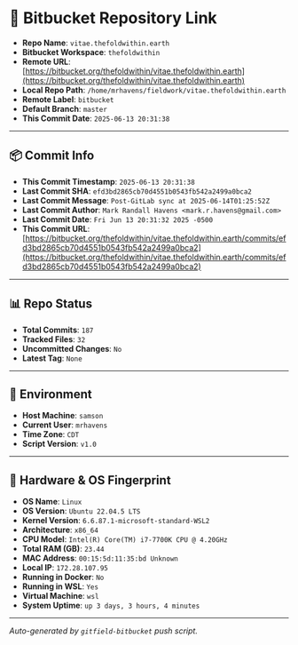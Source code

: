 # 🔗 Bitbucket Repository Link

- **Repo Name**: `vitae.thefoldwithin.earth`
- **Bitbucket Workspace**: `thefoldwithin`
- **Remote URL**: [https://bitbucket.org/thefoldwithin/vitae.thefoldwithin.earth](https://bitbucket.org/thefoldwithin/vitae.thefoldwithin.earth)
- **Local Repo Path**: `/home/mrhavens/fieldwork/vitae.thefoldwithin.earth`
- **Remote Label**: `bitbucket`
- **Default Branch**: `master`
- **This Commit Date**: `2025-06-13 20:31:38`

---

## 📦 Commit Info

- **This Commit Timestamp**: `2025-06-13 20:31:38`
- **Last Commit SHA**: `efd3bd2865cb70d4551b0543fb542a2499a0bca2`
- **Last Commit Message**: `Post-GitLab sync at 2025-06-14T01:25:52Z`
- **Last Commit Author**: `Mark Randall Havens <mark.r.havens@gmail.com>`
- **Last Commit Date**: `Fri Jun 13 20:31:32 2025 -0500`
- **This Commit URL**: [https://bitbucket.org/thefoldwithin/vitae.thefoldwithin.earth/commits/efd3bd2865cb70d4551b0543fb542a2499a0bca2](https://bitbucket.org/thefoldwithin/vitae.thefoldwithin.earth/commits/efd3bd2865cb70d4551b0543fb542a2499a0bca2)

---

## 📊 Repo Status

- **Total Commits**: `187`
- **Tracked Files**: `32`
- **Uncommitted Changes**: `No`
- **Latest Tag**: `None`

---

## 🧭 Environment

- **Host Machine**: `samson`
- **Current User**: `mrhavens`
- **Time Zone**: `CDT`
- **Script Version**: `v1.0`

---

## 🧬 Hardware & OS Fingerprint

- **OS Name**: `Linux`
- **OS Version**: `Ubuntu 22.04.5 LTS`
- **Kernel Version**: `6.6.87.1-microsoft-standard-WSL2`
- **Architecture**: `x86_64`
- **CPU Model**: `Intel(R) Core(TM) i7-7700K CPU @ 4.20GHz`
- **Total RAM (GB)**: `23.44`
- **MAC Address**: `00:15:5d:11:35:bd
Unknown`
- **Local IP**: `172.28.107.95`
- **Running in Docker**: `No`
- **Running in WSL**: `Yes`
- **Virtual Machine**: `wsl`
- **System Uptime**: `up 3 days, 3 hours, 4 minutes`

---

_Auto-generated by `gitfield-bitbucket` push script._
